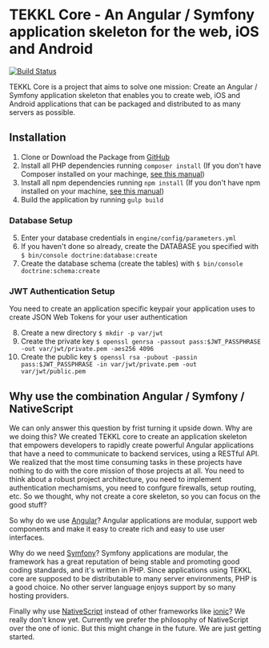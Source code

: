TEKKL Core - An Angular / Symfony application skeleton for the web, iOS and Android
=====
[![Build Status](https://travis-ci.org/Tekkl/tekkl-core.svg?branch=master)](https://travis-ci.org/Tekkl/tekkl-core)

TEKKL Core is a project that aims to solve one mission: Create an Angular / Symfony application skeleton that enables you to create web, iOS and Android applications that can be packaged and distributed to as many servers as possible.

## Installation

1. Clone or Download the Package from [GitHub](https://github.com/Tekkl/tekkl-core)
2. Install all PHP dependencies running `composer install` (If you don't have Composer installed on your machinge, [see this manual](https://getcomposer.org/doc/00-intro.md))
3. Install all npm dependencies running `npm install` (If you don't have npm installed on your machine, [see this manual](http://blog.npmjs.org/post/85484771375/how-to-install-npm))
4. Build the application by running `gulp build`

### Database Setup

5. Enter your database credentials in `engine/config/parameters.yml`
6. If you haven't done so already, create the DATABASE you specified with `$ bin/console doctrine:database:create`
7. Create the database schema (create the tables) with `$ bin/console doctrine:schema:create`

### JWT Authentication Setup

You need to create an application specific keypair your application uses to create JSON Web Tokens for your user authentication

8. Create a new directory `$ mkdir -p var/jwt`
9. Create the private key `$ openssl genrsa -passout pass:$JWT_PASSPHRASE -out var/jwt/private.pem -aes256 4096`
10. Create the public key `$ openssl rsa -pubout -passin pass:$JWT_PASSPHRASE -in var/jwt/private.pem -out var/jwt/public.pem`

## Why use the combination Angular / Symfony / NativeScript

We can only answer this question by frist turning it upside down. Why are we doing this? We created TEKKL core to create an application skeleton that empowers developers to rapidly create powerful Angular applications that have a need to communicate to backend services, using a RESTful API. We realized that the most time consuming tasks in these projects have nothing to do with the core mission of those projects at all. You need to think about a robust project architecture, you need to implement authentication mechamisms, you need to confgure firewalls, setup routing, etc. So we thought, why not create a core skeleton, so you can focus on the good stuff?

So why do we use [Angular](https://angular.io)? Angular applications are modular, support web components and make it easy to create rich and easy to use user interfaces.

Why do we need [Symfony](http://symfony.com)? Symfony applications are modular, the framework has a great reputation of being stable and promoting good coding standards, and it's written in PHP. Since applications using TEKKL core are supposed to be distributable to many server environments, PHP is a good choice. No other server language enjoys support by so many hosting providers. 

Finally why use [NativeScript](https://www.nativescript.org) instead of other frameworks like [ionic](https://ionicframework.com/)? We really don't know yet. Currently we prefer the philosophy of NativeScript over the one of ionic. But this might change in the future. We are just getting started.
